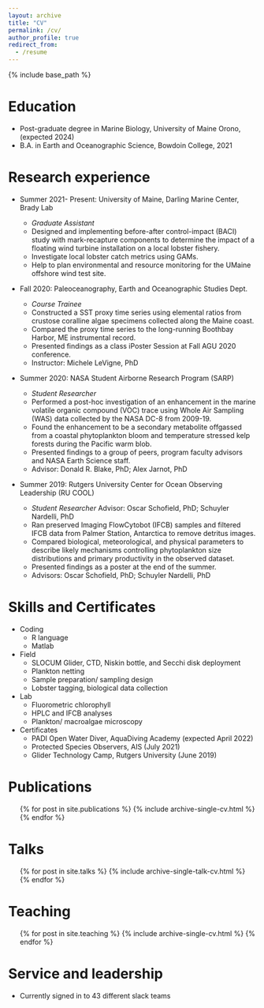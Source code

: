 ```yaml
---
layout: archive
title: "CV"
permalink: /cv/
author_profile: true
redirect_from:
  - /resume
---
```


{% include base_path %}

Education
======
* Post-graduate degree in Marine Biology, University of Maine Orono, (expected 2024)
* B.A. in Earth and Oceanographic Science, Bowdoin College, 2021

Research experience
======
* Summer 2021- Present: University of Maine, Darling Marine Center, Brady Lab
  * *Graduate Assistant*
  * Designed and implementing before-after control-impact (BACI) study with mark-recapture components to determine the impact of a floating wind turbine installation on a local lobster fishery.  
  * Investigate local lobster catch metrics using GAMs.
  * Help to plan environmental and resource monitoring for the UMaine offshore wind test site.

* Fall 2020: Paleoceanography, Earth and Oceanographic Studies Dept.
  * *Course Trainee*
  * Constructed a SST proxy time series using elemental ratios from crustose coralline algae specimens collected along the  Maine coast. 
  * Compared the proxy time series to the long-running Boothbay Harbor, ME instrumental record.
  * Presented findings as a class iPoster Session at Fall AGU 2020 conference. 
  * Instructor: Michele LeVigne, PhD


* Summer 2020: NASA Student Airborne Research Program (SARP)
  * *Student Researcher* 
  * Performed a post-hoc investigation of an enhancement in the marine volatile organic compound (VOC) trace using Whole Air Sampling (WAS) data collected by the NASA DC-8 from 2009-19.
  * Found the enhancement to be a secondary metabolite offgassed from a coastal phytoplankton bloom and temperature stressed kelp forests during the Pacific warm blob. 
  * Presented findings to a group of peers, program faculty advisors and NASA Earth Science staff. 
  * Advisor: Donald R. Blake, PhD; Alex Jarnot, PhD 

 
* Summer 2019: Rutgers University Center for Ocean Observing Leadership (RU COOL)
  * *Student Researcher* Advisor: Oscar Schofield, PhD; Schuyler Nardelli, PhD 
  * Ran preserved Imaging FlowCytobot (IFCB) samples and filtered IFCB data from Palmer Station, Antarctica to remove detritus images.
  *  Compared biological, meteorological, and physical parameters to describe likely mechanisms controlling phytoplankton size distributions and primary productivity in the observed dataset.
  *  Presented findings as a poster at the end of the summer. 
  * Advisors: Oscar Schofield, PhD; Schuyler Nardelli, PhD 

Skills and Certificates
======
* Coding
  * R language
  * Matlab
* Field
  * SLOCUM Glider, CTD, Niskin bottle, and Secchi disk deployment
  * Plankton netting
  * Sample preparation/ sampling design
  * Lobster tagging, biological data collection
* Lab
  * Fluorometric chlorophyll 
  * HPLC and IFCB analyses
  * Plankton/ macroalgae microscopy
* Certificates
  * PADI Open Water Diver, AquaDiving Academy (expected April 2022)
  * Protected Species Observers, AIS (July 2021)
  * Glider Technology Camp, Rutgers University (June 2019) 

Publications
======
  <ul>{% for post in site.publications %}
    {% include archive-single-cv.html %}
  {% endfor %}</ul>
  
Talks
======
  <ul>{% for post in site.talks %}
    {% include archive-single-talk-cv.html %}
  {% endfor %}</ul>
  
Teaching
======
  <ul>{% for post in site.teaching %}
    {% include archive-single-cv.html %}
  {% endfor %}</ul>
  
Service and leadership
======
* Currently signed in to 43 different slack teams
